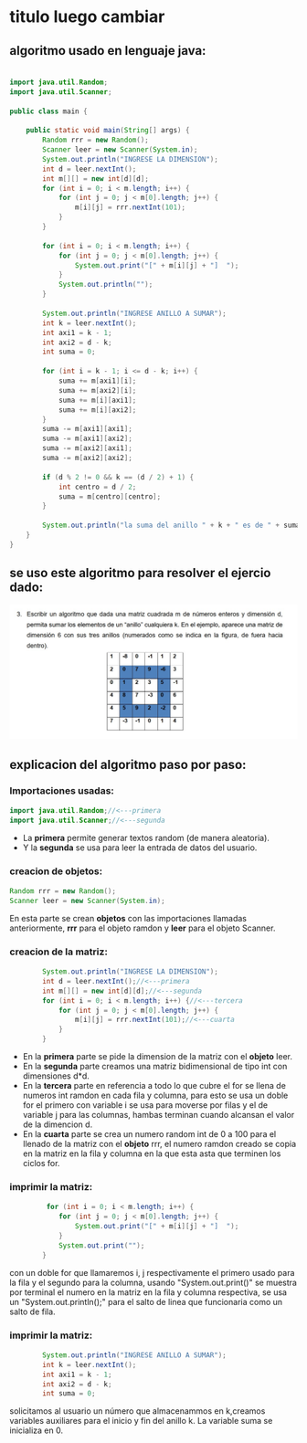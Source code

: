 # titulo luego cambiar
## algoritmo usado en lenguaje java:
```java

import java.util.Random;
import java.util.Scanner;

public class main {

    public static void main(String[] args) {
        Random rrr = new Random();
        Scanner leer = new Scanner(System.in);
        System.out.println("INGRESE LA DIMENSION");
        int d = leer.nextInt();
        int m[][] = new int[d][d];
        for (int i = 0; i < m.length; i++) {
            for (int j = 0; j < m[0].length; j++) {
                m[i][j] = rrr.nextInt(101);
            }
        }

        for (int i = 0; i < m.length; i++) {
            for (int j = 0; j < m[0].length; j++) {
                System.out.print("[" + m[i][j] + "]  ");
            }
            System.out.println("");
        }

        System.out.println("INGRESE ANILLO A SUMAR");
        int k = leer.nextInt();
        int axi1 = k - 1;
        int axi2 = d - k;
        int suma = 0;

        for (int i = k - 1; i <= d - k; i++) {
            suma += m[axi1][i];
            suma += m[axi2][i];
            suma += m[i][axi1];
            suma += m[i][axi2];
        }
        suma -= m[axi1][axi1];
        suma -= m[axi1][axi2];
        suma -= m[axi2][axi1];
        suma -= m[axi2][axi2];
        
        if (d % 2 != 0 && k == (d / 2) + 1) {
            int centro = d / 2;
            suma = m[centro][centro];
        }

        System.out.println("la suma del anillo " + k + " es de " + suma);
    }
}
```
## se uso este algoritmo para resolver el ejercio dado:
![Captura de pantalla de la aplicación](matriz.jpg)

## explicacion del algoritmo paso por paso:
### Importaciones usadas:
```java
import java.util.Random;//<---primera
import java.util.Scanner;//<---segunda
```
- La **primera** permite generar textos random (de manera aleatoria).   
- Y la **segunda** se usa para leer la entrada de datos del usuario.

### creacion de objetos:
```java
Random rrr = new Random();
Scanner leer = new Scanner(System.in);
```
En esta parte se crean **objetos** con las importaciones llamadas anteriormente, **rrr** para el objeto ramdon y **leer** para el objeto Scanner.

### creacion de la matriz:
```java
        System.out.println("INGRESE LA DIMENSION");
        int d = leer.nextInt();//<---primera
        int m[][] = new int[d][d];//<---segunda
        for (int i = 0; i < m.length; i++) {//<---tercera
            for (int j = 0; j < m[0].length; j++) {
                m[i][j] = rrr.nextInt(101);//<---cuarta
            }
        }
```
- En la **primera** parte se pide la dimension de la matriz con el **objeto** leer.
- En la **segunda** parte creamos una matriz bidimensional de tipo int con dimensiones d*d.
- En la **tercera** parte en referencia a todo lo que cubre el for se llena de numeros int ramdon en cada fila y columna, para esto se usa un doble for el primero con variable i se usa para moverse por filas y el de variable j para las columnas, hambas terminan cuando alcansan el valor de la dimencion d.
- En la **cuarta** parte se crea un numero random int de 0 a 100 para el llenado de la matriz con el **objeto** rrr, el numero ramdon creado se copia en la matriz en la fila y columna en la que esta asta que terminen los ciclos for.

### imprimir la matriz:
```java
         for (int i = 0; i < m.length; i++) {
            for (int j = 0; j < m[0].length; j++) {
                System.out.print("[" + m[i][j] + "]  ");
            }
            System.out.print("");
        }
```
con un doble for que llamaremos i, j respectivamente el primero usado para la fila y el segundo para la columna, usando "System.out.print()" se muestra por terminal el numero en la matriz en la fila y columna respectiva, se usa un "System.out.println();" para el salto de linea que funcionaria como un salto de fila.

### imprimir la matriz:
```java
        System.out.println("INGRESE ANILLO A SUMAR");
        int k = leer.nextInt();
        int axi1 = k - 1;
        int axi2 = d - k;
        int suma = 0;
```
solicitamos al usuario un número que almacenammos en k,creamos variables auxiliares para el inicio y fin del anillo k. La variable suma se inicializa en 0.
